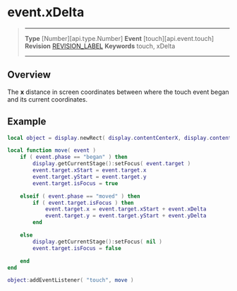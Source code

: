 
# event.xDelta

> --------------------- ------------------------------------------------------------------------------------------
> __Type__              [Number][api.type.Number]
> __Event__             [touch][api.event.touch]
> __Revision__          [REVISION_LABEL](REVISION_URL)
> __Keywords__          touch, xDelta
> --------------------- ------------------------------------------------------------------------------------------

## Overview

The __x__ distance in screen coordinates between where the touch event began and its current coordinates.

## Example

``````lua
local object = display.newRect( display.contentCenterX, display.contentCenterY, 100, 100 )

local function move( event )
    if ( event.phase == "began" ) then
        display.getCurrentStage():setFocus( event.target )
        event.target.xStart = event.target.x
        event.target.yStart = event.target.y
		event.target.isFocus = true

    elseif ( event.phase == "moved" ) then
        if ( event.target.isFocus ) then
            event.target.x = event.target.xStart + event.xDelta
            event.target.y = event.target.yStart + event.yDelta
        end

    else
        display.getCurrentStage():setFocus( nil )
		event.target.isFocus = false

    end
end

object:addEventListener( "touch", move )
``````
